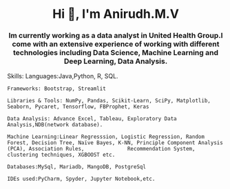 <h1 align="center">Hi 👋, I'm Anirudh.M.V</h1>
<h3 align="center">Im currently working as a data analyst in United Health Group.I come with an extensive experience of working with different technologies including Data Science, Machine Learning and Deep Learning, Data Analysis.</h3>

Skills: 
    Languages:Java,Python, R, SQL.

    Frameworks: Bootstrap, Streamlit

    Libraries & Tools: NumPy, Pandas, Scikit-Learn, SciPy, Matplotlib, Seaborn, Pycaret, Tensorflow, FBProphet, Keras

    Data Analysis: Advance Excel, Tableau, Exploratory Data Analysis,NDB(network database).

    Machine Learning:Linear Regresssion, Logistic Regression, Random Forest, Decision Tree, Naïve Bayes, K-NN, Principle Component Analysis (PCA), Association Rules,              Recommendation System, clustering techniques, XGBOOST etc.

    Databases:MySql, Mariadb, MangoDB, PostgreSql

    IDEs used:PyCharm, Spyder, Jupyter Notebook,etc.

